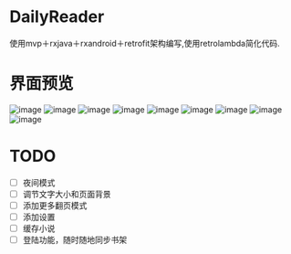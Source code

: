 # DailyReader
使用mvp＋rxjava＋rxandroid＋retrofit架构编写,使用retrolambda简化代码.  

# 界面预览
 ![image](https://github.com/1014277960/DailyReader/raw/master/image/1.png)
 ![image](https://github.com/1014277960/DailyReader/raw/master/image/2.png)
 ![image](https://github.com/1014277960/DailyReader/raw/master/image/3.png)
 ![image](https://github.com/1014277960/DailyReader/raw/master/image/4.png)
 ![image](https://github.com/1014277960/DailyReader/raw/master/image/5.png)
 ![image](https://github.com/1014277960/DailyReader/raw/master/image/6.png)
 ![image](https://github.com/1014277960/DailyReader/raw/master/image/7.png)
 ![image](https://github.com/1014277960/DailyReader/raw/master/image/8.png)
 ![image](https://github.com/1014277960/DailyReader/raw/master/image/9.png)

# TODO
- [ ] 夜间模式
- [ ] 调节文字大小和页面背景
- [ ] 添加更多翻页模式
- [ ] 添加设置
- [ ] 缓存小说
- [ ] 登陆功能，随时随地同步书架

